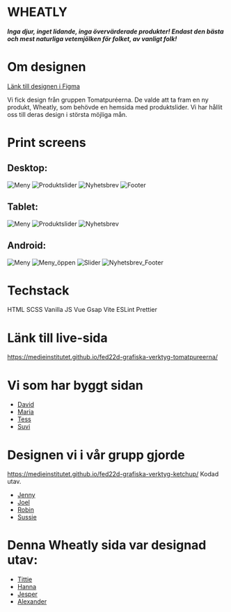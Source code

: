 # WHEATLY

*<strong>Inga djur, inget lidande, inga övervärderade produkter! Endast den bästa och mest naturliga vetemjölken för folket, av vanligt folk!</strong>*
<br>

# Om designen

[Länk till designen i Figma](https://www.figma.com/file/gHK0pH5e5GA0nQtlWFTML2/Untitled?node-id=9%3A26&t=Pi3501H8yA9OPURh-1)

Vi fick design från gruppen Tomatpuréerna. De valde att ta fram en ny produkt, Wheatly, som behövde en hemsida med produktslider. 
Vi har hållit oss till deras design i största möjliga mån.

# Print screens
## Desktop:
![Meny](https://raw.githubusercontent.com/Medieinstitutet/fed22d-grafiska-verktyg-tomatpureerna/main/src/assets/screenshot_finished/desktop%20menu.png)
![Produktslider](https://raw.githubusercontent.com/Medieinstitutet/fed22d-grafiska-verktyg-tomatpureerna/main/src/assets/screenshot_finished/desktop%20slider.png)
![Nyhetsbrev](https://raw.githubusercontent.com/Medieinstitutet/fed22d-grafiska-verktyg-tomatpureerna/main/src/assets/screenshot_finished/desktop%20newsletter.png)
![Footer](https://raw.githubusercontent.com/Medieinstitutet/fed22d-grafiska-verktyg-tomatpureerna/main/src/assets/screenshot_finished/desktop%20footer.png)

## Tablet:
![Meny](https://raw.githubusercontent.com/Medieinstitutet/fed22d-grafiska-verktyg-tomatpureerna/main/src/assets/screenshot_finished/tabler%20menu.png)
![Produktslider](https://raw.githubusercontent.com/Medieinstitutet/fed22d-grafiska-verktyg-tomatpureerna/main/src/assets/screenshot_finished/tablet%20slider.png)
![Nyhetsbrev](https://raw.githubusercontent.com/Medieinstitutet/fed22d-grafiska-verktyg-tomatpureerna/main/src/assets/screenshot_finished/tablet%20newsletter.png)

## Android:
![Meny](https://raw.githubusercontent.com/Medieinstitutet/fed22d-grafiska-verktyg-tomatpureerna/main/src/assets/screenshot_finished/andriod%20menu%20(1).png)
![Meny_öppen](https://raw.githubusercontent.com/Medieinstitutet/fed22d-grafiska-verktyg-tomatpureerna/main/src/assets/screenshot_finished/andriod%20menu%20(3).png)
![Slider](https://raw.githubusercontent.com/Medieinstitutet/fed22d-grafiska-verktyg-tomatpureerna/main/src/assets/screenshot_finished/andriod%20menu%20(4).png)
![Nyhetsbrev_Footer](https://raw.githubusercontent.com/Medieinstitutet/fed22d-grafiska-verktyg-tomatpureerna/main/src/assets/screenshot_finished/andriod%20footer.png)

# Techstack
HTML
SCSS
Vanilla JS
Vue
Gsap
Vite
ESLint
Prettier

# Länk till live-sida
https://medieinstitutet.github.io/fed22d-grafiska-verktyg-tomatpureerna/

# Vi som har byggt sidan
- [David](https://github.com/davidstalgren)
- [Maria](https://github.com/MariaLBovin)
- [Tess](https://github.com/TessDevon)
- [Suvi](https://github.com/Sporesong)

# Designen vi i vår grupp gjorde

https://medieinstitutet.github.io/fed22d-grafiska-verktyg-ketchup/
Kodad utav.
- [Jenny](https://github.com/jenwa)
- [Joel](https://github.com/JoeldelPilar)
- [Robin](https://github.com/robin-sevelin)
- [Sussie](https://github.com/arnetzlinder)

# Denna Wheatly sida var designad utav:

- [Tittie](https://github.com/tittieth)
- [Hanna](https://github.com/hannaforssell)
- [Jesper](https://github.com/jeppeerixon)
- [Alexander](https://github.com/alexwallden)
